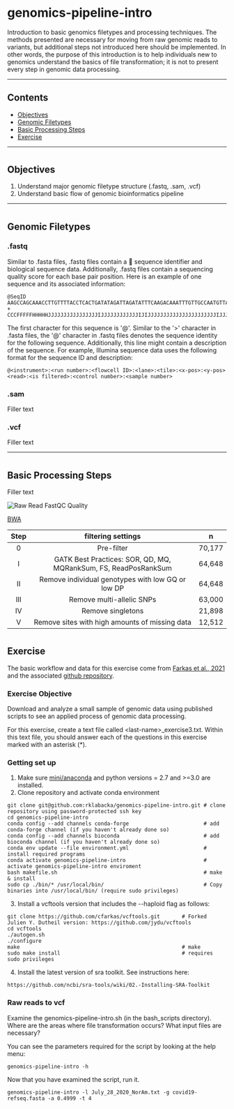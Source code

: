 # genomics-pipeline-intro

Introduction to basic genomics filetypes and processing techniques. The methods presented are necessary for moving from raw genomic reads to variants, but additional steps not introduced here should be implemented. In other words, the purpose of this introduction is to help individuals new to genomics understand the basics of file transformation; it is not to present every step in genomic data processing.
 
---

## Contents

-   [Objectives](#objectives)
-   [Genomic Filetypes](#genomic-filetypes)
-   [Basic Processing Steps](#basic-processing-steps)
-   [Exercise](#exercise)

---

# <a name="objectives"></a>
## Objectives 

1.  Understand major genomic filetype structure (.fastq, .sam, .vcf)
2.  Understand basic flow of genomic bioinformatics pipeline
---

# <a name="study-design"></a>
## Genomic Filetypes

### .fastq 
Similar to .fasta files, .fastq files contain a  &#x1F538; sequence identifier and biological sequence data. Additionally, .fastq files contain a sequencing quality score for each base pair position. Here is an example of one sequence and its associated information:

```
@SeqID
AAGCCAGCAAACCTTGTTTTACCTCACTGATATAGATTAGATATTTCAAGACAAATTTGTTGCCAATGTTAGATTATTAACATTATTTATTATAAAAATA
+
CCCFFFFFHHHHHJJJJJJJJJJJJJJJJIJJJJJJJJJJJJIJIJJJJJJJJJJJJJJJJJJJJJJIJJJJJJIJJJJHHHHHHHFFFFFFFEEEEEEC
```

The first character for this sequence is '@'. Similar to the '>' character in .fasta files, the '@' character in .fastq files denotes the sequence identity for the following sequence. Additionally, this line might contain a description of the sequence. For example, Illumina sequence data uses the following format for the sequence ID and description:

```
@<instrument>:<run number>:<flowcell ID>:<lane>:<tile>:<x-pos>:<y-pos> <read>:<is filtered>:<control number>:<sample number>
```
 
### .sam
Filler text
### .vcf
Filler text

---

# <a name="basic-processing-steps"></a>
## Basic Processing Steps
Filler text

![Raw Read FastQC Quality](./Examining-Sequence-Variation/images/RawReadsFastQC.png)


[BWA](https://hpc.nih.gov/apps/bwa.html)



| Step |                     filtering settings                          |    n   |
|:----:|:---------------------------------------------------------------:|:------:|
|  0   | Pre-filter                                                      | 70,177 |
|  I   | GATK Best Practices: SOR, QD, MQ, MQRankSum, FS, ReadPosRankSum | 64,648 |
|  II  | Remove individual genotypes with low GQ or low DP               | 64,648 |
|  III | Remove multi-allelic SNPs                                       | 63,000 |
|  IV  | Remove singletons                                               | 21,898 |
|  V   | Remove sites with high amounts of missing data                  | 12,512 |

# <a name="exercise"></a>
## Exercise
The basic workflow and data for this exercise come from [Farkas et al., 2021](https://doi.org/10.3389/fmicb.2021.665041) and the associated [github repository](https://github.com/cfarkas/SARS-CoV-2-freebayes).

### Exercise Objective
Download and analyze a small sample of genomic data using published scripts to see an applied process of genomic data processing.

For this exercise, create a text file called \<last-name\>_exercise3.txt. Within this text file, you should answer each of the questions in this exercise marked with an asterisk (*).

### Getting set up
1.  Make sure [mini/anaconda](https://docs.conda.io/en/latest/miniconda.html) and python versions = 2.7 and >=3.0 are installed.
2.  Clone repository and activate conda environment
```
git clone git@github.com:rklabacka/genomics-pipeline-intro.git # clone repository using password-protected ssh key
cd genomics-pipeline-intro
conda config --add channels conda-forge                        # add conda-forge channel (if you haven't already done so)
conda config --add channels bioconda                           # add bioconda channel (if you haven't already done so)
conda env update --file environment.yml                        # install required programs
conda activate genomics-pipeline-intro                         # activate genomics-pipeline-intro enviroment
bash makefile.sh                                               # make & install
sudo cp ./bin/* /usr/local/bin/                                # Copy binaries into /usr/local/bin/ (require sudo privileges)
```

3.  Install a vcftools version that includes the --haploid flag as follows:
```
git clone https://github.com/cfarkas/vcftools.git       # Forked Julien Y. Dutheil version: https://github.com/jydu/vcftools
cd vcftools
./autogen.sh
./configure
make                                                    # make
sudo make install                                       # requires sudo privileges
```

4. Install the latest version of sra toolkit. See instructions here:
```
https://github.com/ncbi/sra-tools/wiki/02.-Installing-SRA-Toolkit
```

### Raw reads to vcf

Examine the genomics-pipeline-intro.sh (in the bash_scripts directory). Where are the areas where file transformation occurs? What input files are necessary?

You can see the parameters required for the script by looking at the help menu:
```
genomics-pipeline-intro -h
```

Now that you have examined the script, run it.

```
genomics-pipeline-intro -l July_28_2020_NorAm.txt -g covid19-refseq.fasta -a 0.4999 -t 4
``` 


